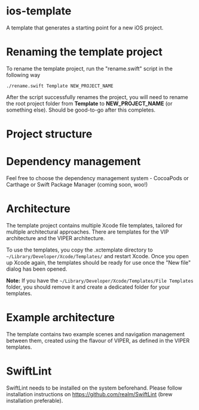 # ios-template

A template that generates a starting point for a new iOS project.

# Renaming the template project
To rename the template project, run the "rename.swift" script in the following way

```
./rename.swift Template NEW_PROJECT_NAME
```

After the script successfully renames the project, you will need to rename the root project folder from **Template** to **NEW_PROJECT_NAME** (or something else). Should be good-to-go after this completes.

# Project structure

# Dependency management
Feel free to choose the dependency management system - CocoaPods or Carthage or Swift Package Manager (coming soon, woo!)

# Architecture
The template project contains multiple Xcode file templates, tailored for multiple architectural approaches. There are templates for the VIP architecture and the VIPER architecture. 

To use the templates, you copy the .xctemplate directory to `~/Library/Developer/Xcode/Templates/` and restart Xcode. Once you open up Xcode again, the templates should be ready for use once the "New file" dialog has been opened.

**Note:**
If you have the `~/Library/Developer/Xcode/Templates/File Templates` folder, you should remove it and create a dedicated folder for your templates.

# Example architecture
The template contains two example scenes and navigation management between them, created using the flavour of VIPER, as defined in the VIPER templates.

# SwiftLint
SwiftLint needs to be installed on the system beforehand. Please follow installation instructions on https://github.com/realm/SwiftLint (brew installation preferable).
